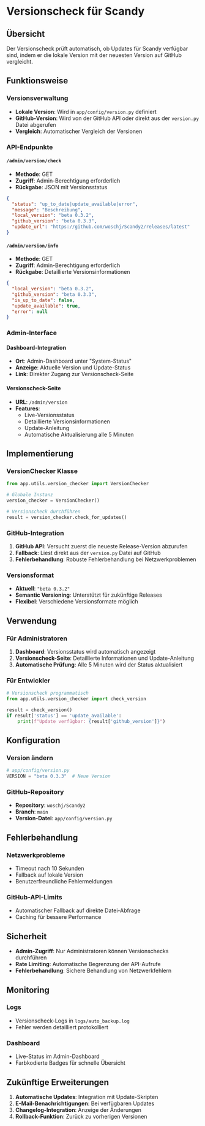 # Versionscheck für Scandy

## Übersicht

Der Versionscheck prüft automatisch, ob Updates für Scandy verfügbar sind, indem er die lokale Version mit der neuesten Version auf GitHub vergleicht.

## Funktionsweise

### Versionsverwaltung

- **Lokale Version**: Wird in `app/config/version.py` definiert
- **GitHub-Version**: Wird von der GitHub API oder direkt aus der `version.py` Datei abgerufen
- **Vergleich**: Automatischer Vergleich der Versionen

### API-Endpunkte

#### `/admin/version/check`
- **Methode**: GET
- **Zugriff**: Admin-Berechtigung erforderlich
- **Rückgabe**: JSON mit Versionsstatus

```json
{
  "status": "up_to_date|update_available|error",
  "message": "Beschreibung",
  "local_version": "beta 0.3.2",
  "github_version": "beta 0.3.3",
  "update_url": "https://github.com/woschj/Scandy2/releases/latest"
}
```

#### `/admin/version/info`
- **Methode**: GET
- **Zugriff**: Admin-Berechtigung erforderlich
- **Rückgabe**: Detaillierte Versionsinformationen

```json
{
  "local_version": "beta 0.3.2",
  "github_version": "beta 0.3.3",
  "is_up_to_date": false,
  "update_available": true,
  "error": null
}
```

### Admin-Interface

#### Dashboard-Integration
- **Ort**: Admin-Dashboard unter "System-Status"
- **Anzeige**: Aktuelle Version und Update-Status
- **Link**: Direkter Zugang zur Versionscheck-Seite

#### Versionscheck-Seite
- **URL**: `/admin/version`
- **Features**:
  - Live-Versionsstatus
  - Detaillierte Versionsinformationen
  - Update-Anleitung
  - Automatische Aktualisierung alle 5 Minuten

## Implementierung

### VersionChecker Klasse

```python
from app.utils.version_checker import VersionChecker

# Globale Instanz
version_checker = VersionChecker()

# Versionscheck durchführen
result = version_checker.check_for_updates()
```

### GitHub-Integration

1. **GitHub API**: Versucht zuerst die neueste Release-Version abzurufen
2. **Fallback**: Liest direkt aus der `version.py` Datei auf GitHub
3. **Fehlerbehandlung**: Robuste Fehlerbehandlung bei Netzwerkproblemen

### Versionsformat

- **Aktuell**: `"beta 0.3.2"`
- **Semantic Versioning**: Unterstützt für zukünftige Releases
- **Flexibel**: Verschiedene Versionsformate möglich

## Verwendung

### Für Administratoren

1. **Dashboard**: Versionsstatus wird automatisch angezeigt
2. **Versionscheck-Seite**: Detaillierte Informationen und Update-Anleitung
3. **Automatische Prüfung**: Alle 5 Minuten wird der Status aktualisiert

### Für Entwickler

```python
# Versionscheck programmatisch
from app.utils.version_checker import check_version

result = check_version()
if result['status'] == 'update_available':
    print(f"Update verfügbar: {result['github_version']}")
```

## Konfiguration

### Version ändern

```python
# app/config/version.py
VERSION = "beta 0.3.3"  # Neue Version
```

### GitHub-Repository

- **Repository**: `woschj/Scandy2`
- **Branch**: `main`
- **Version-Datei**: `app/config/version.py`

## Fehlerbehandlung

### Netzwerkprobleme
- Timeout nach 10 Sekunden
- Fallback auf lokale Version
- Benutzerfreundliche Fehlermeldungen

### GitHub-API-Limits
- Automatischer Fallback auf direkte Datei-Abfrage
- Caching für bessere Performance

## Sicherheit

- **Admin-Zugriff**: Nur Administratoren können Versionschecks durchführen
- **Rate Limiting**: Automatische Begrenzung der API-Aufrufe
- **Fehlerbehandlung**: Sichere Behandlung von Netzwerkfehlern

## Monitoring

### Logs
- Versionscheck-Logs in `logs/auto_backup.log`
- Fehler werden detailliert protokolliert

### Dashboard
- Live-Status im Admin-Dashboard
- Farbkodierte Badges für schnelle Übersicht

## Zukünftige Erweiterungen

1. **Automatische Updates**: Integration mit Update-Skripten
2. **E-Mail-Benachrichtigungen**: Bei verfügbaren Updates
3. **Changelog-Integration**: Anzeige der Änderungen
4. **Rollback-Funktion**: Zurück zu vorherigen Versionen 